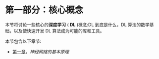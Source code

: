 

# 第一部分：核心概念

本节将讨论一些核心的**深度学习** ( **DL** )概念:DL 到底是什么，DL 算法的数学基础，以及使快速开发 DL 算法成为可能的库和工具。

本节包含以下章节:

*   [第一章](b94f711b-daab-4de7-97b7-b7efccd0b392.xhtml)，*神经网络的基本原理*